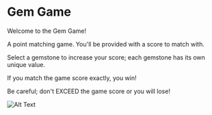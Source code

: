 # Gem Game
Welcome to the Gem Game!

A point matching game. You'll be provided with a score to match with. 

Select a gemstone to increase your score; each gemstone has its own unique value. 

If you match the game score exactly, you win! 

Be careful; don't EXCEED the game score or you will lose!

![Alt Text](https://media.giphy.com/media/6o4OHHjQRzJxy0LZYR/giphy.gif)